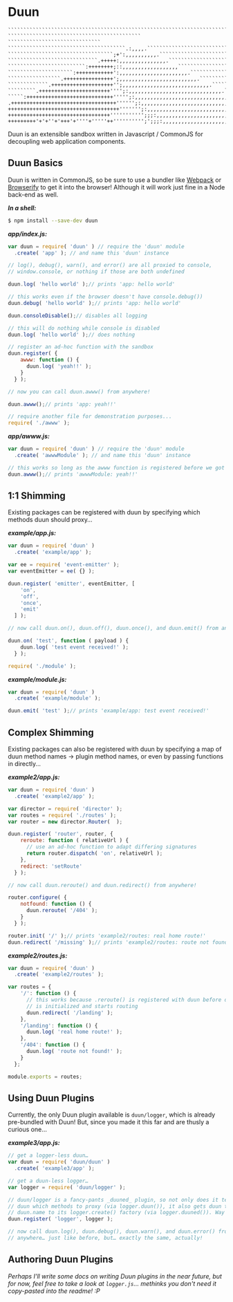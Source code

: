# Duun

    ``````````````````````````````````````````````````````````````````````````
    ``````````````````````````````````````````` ``````````````````````````````
    ``````````````````````````````````````.:,,,,.`````````````````````````````
    ``````````````````````````````````;+':,,,,,,,,,,.`````````````````````````
    `````````````````````````````.+++++:,,,,,,,,,,,,,,,.``````````````````````
    `````````````````````````:++++++++;::,,,,,,,,,,,,,,,,,,```````````````````
    `````````````````````:++++++++++++':,,,,,,,,,,,,,,,,,,,,,,.```````````````
    `````````````````.++++++++++++++++';,,,,,,,,,,,,,,,,,,,,,,,,,.````````````
    `````````````.++++++++++++++++++++'';,,,,,,,,,,,,,,,,,,,,,,,,,,,,.````````
    `````````.+++++++++++++++++++++++'''';:,,,,,,,,,,,,,,,,,,,,,,,,,,,,,,.````
    `````:++++++++++++++++++++++++++++''''';:,,,,,,,,,,,,,,,,,,,,,,,,,,,,,,,,`
    .++++++++++++++++++++++++++++++++++'''''';:,,,,,,,,,,,,,,,,,,,,,,,,,,,,,,,
    ++++++++++++++++++++++++++++++++++++''''''';:,,,,,,,,,,,,,,,,,,,,,,,,,,,,,
    +++++++++++++++++++++++++++++++++''''''''''';;;:,,,,,,,,,,,,,,,,,,,,,,,,,,
    +++++++++'+'+''+'+++'+''''+'''''++'''''''''';';;;:,,,,,,,,,,,,,,,,,,,,,,,,

Duun is an extensible sandbox written in Javascript / CommonJS for decoupling web application components.


## Duun Basics
Duun is written in CommonJS, so be sure to use a bundler like [Webpack](http://webpack.github.io) or [Browserify](http://browserify.org) to get it into the browser! Although it will work just fine in a Node back-end as well.

_**In a shell:**_
```sh
$ npm install --save-dev duun
```

_**app/index.js:**_
```js
var duun = require( 'duun' ) // require the 'duun' module
  .create( 'app' ); // and name this 'duun' instance

// log(), debug(), warn(), and error() are all proxied to console,
// window.console, or nothing if those are both undefined

duun.log( 'hello world' );// prints 'app: hello world'

// this works even if the browser doesn't have console.debug())
duun.debug( 'hello world' );// prints 'app: hello world'

duun.consoleDisable();// disables all logging

// this will do nothing while console is disabled
duun.log( 'hello world' );// does nothing

// register an ad-hoc function with the sandbox
duun.register( {
    awww: function () {
      duun.log( 'yeah!!' );
    }
  } );

// now you can call duun.awww() from anywhere!

duun.awww();// prints 'app: yeah!!'

// require another file for demonstration purposes...
require( './awww' );
```

_**app/awww.js:**_
```js
var duun = require( 'duun' ) // require the 'duun' module
  .create( 'awwwModule' ); // and name this 'duun' instance

// this works so long as the awww function is registered before we got here
duun.awww();// prints 'awwwModule: yeah!!'

```


## 1:1 Shimming
Existing packages can be registered with duun by specifying which methods duun should proxy…

_**example/app.js:**_
```js
var duun = require( 'duun' )
  .create( 'example/app' );

var ee = require( 'event-emitter' );
var eventEmitter = ee( {} );

duun.register( 'emitter', eventEmitter, [
    'on',
    'off',
    'once',
    'emit'
  ] );

// now call duun.on(), duun.off(), duun.once(), and duun.emit() from anywhere!

duun.on( 'test', function ( payload ) {
    duun.log( 'test event received!' );
  } );

require( './module' );
```

_**example/module.js:**_
```js
var duun = require( 'duun' )
  .create( 'example/module' );

duun.emit( 'test' );// prints 'example/app: test event received!'
```


## Complex Shimming
Existing packages can also be registered with duun by specifying a map of duun method names -> plugin method names, or even by passing functions in directly…

_**example2/app.js:**_
```js
var duun = require( 'duun' )
  .create( 'example2/app' );

var director = require( 'director' );
var routes = require( './routes' );
var router = new director.Router(  );

duun.register( 'router', router, {
    reroute: function ( relativeUrl ) {
      // use an ad-hoc function to adapt differing signatures
      return router.dispatch( 'on', relativeUrl );
    },
    redirect: 'setRoute'
  } );

// now call duun.reroute() and duun.redirect() from anywhere!

router.configure( {
    notfound: function () {
      duun.reroute( '/404' );
    }
  } );

router.init( '/' );// prints 'example2/routes: real home route!'
duun.redirect( '/missing' );// prints 'example2/routes: route not found!'
```

_**example2/routes.js:**_
```js
var duun = require( 'duun' )
  .create( 'example2/routes' );

var routes = {
    '/': function () {
      // this works because .reroute() is registered with duun before director
      // is initialized and starts routing
      duun.redirect( '/landing' );
    },
    '/landing': function () {
      duun.log( 'real home route!' );
    },
    '/404': function () {
      duun.log( 'route not found!' );
    }
  };

module.exports = routes;
```


## Using Duun Plugins
Currently, the only Duun plugin available is `duun/logger`, which is already pre-bundled with Duun! But, since you made it this far and are thusly a curious one…

_**example3/app.js:**_
```js
// get a logger-less duun…
var duun = require( 'duun/duun' )
  .create( 'example3/app' );

// get a duun-less logger…
var logger = require( 'duun/logger' );

// duun/logger is a fancy-pants _duuned_ plugin, so not only does it tell
// duun which methods to proxy (via logger.duun()), it also gets duun to pass
// duun.name to its logger.create() factory (via logger.duuned()). Way rad!
duun.register( 'logger', logger );

// now call duun.log(), duun.debug(), duun.warn(), and duun.error() from
// anywhere… just like before, but… exactly the same, actually!
```


## Authoring Duun Plugins
_Perhaps I'll write some docs on writing Duun plugins in the near future, but for now, feel free to take a look at `logger.js`… methinks you don't need it copy-pasted into the readme! :P_
